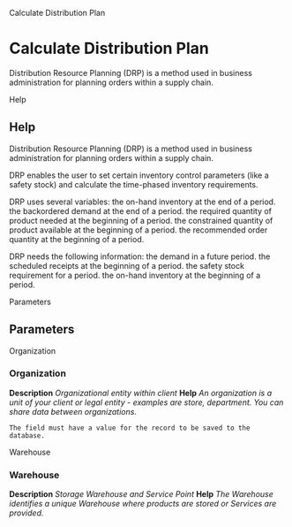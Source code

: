 
Calculate Distribution Plan
# Calculate Distribution Plan


Distribution Resource Planning (DRP) is a method used in business administration for planning orders within a supply chain. 

Help
## Help

Distribution Resource Planning (DRP) is a method used in business administration for planning orders within a supply chain. 

DRP enables the user to set certain inventory control parameters (like a safety stock) and calculate the time-phased inventory requirements.

DRP uses several variables:
the on-hand inventory at the end of a period.
the backordered demand at the end of a period.
the required quantity of product needed at the beginning of a period.
the constrained quantity of product available at the beginning of a period.
the recommended order quantity at the beginning of a period.

DRP needs the following information:
the demand in a future period.
the scheduled receipts at the beginning of a period.
the safety stock requirement for a period.
the on-hand inventory at the beginning of a period.

Parameters
## Parameters


Organization
### Organization

**Description**
 *Organizational entity within client*
**Help**
 *An organization is a unit of your client or legal entity - examples are store, department. You can share data between organizations.*

```
The field must have a value for the record to be saved to the database.
```
Warehouse
### Warehouse

**Description**
 *Storage Warehouse and Service Point*
**Help**
 *The Warehouse identifies a unique Warehouse where products are stored or Services are provided.*
